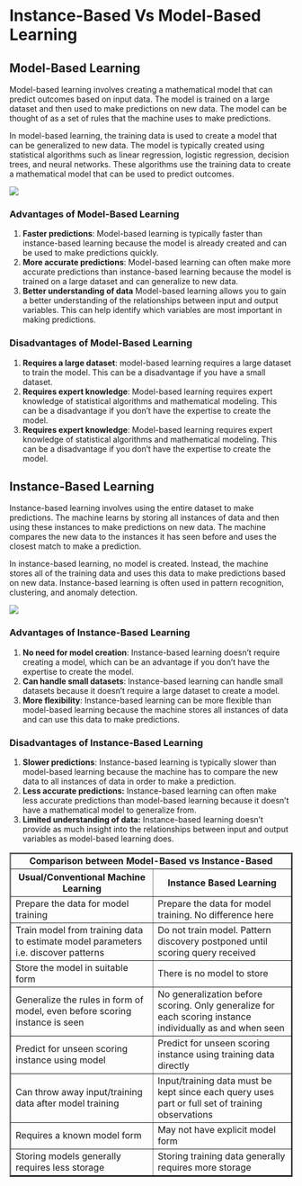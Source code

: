 
#   Instance-Based Vs Model-Based Learning



## Model-Based Learning

Model-based learning involves creating a mathematical model that can predict outcomes based on input data. The model is trained on a large dataset and then used to make predictions on new data. The model can be thought of as a set of rules that the machine uses to make predictions.

In model-based learning, the training data is used to create a model that can be generalized to new data. The model is typically created using statistical algorithms such as linear regression, logistic regression, decision trees, and neural networks. These algorithms use the training data to create a mathematical model that can be used to predict outcomes.

![](https://miro.medium.com/v2/resize:fit:700/1*yXSPjsFDaZyFkCtkxRXRrA.png)

### Advantages of Model-Based Learning

1.  **Faster predictions**: Model-based learning is typically faster than instance-based learning because the model is already created and can be used to make predictions quickly.
2.  **More accurate predictions**: Model-based learning can often make more accurate predictions than instance-based learning because the model is trained on a large dataset and can generalize to new data.
3.  **Better understanding of data**  Model-based learning allows you to gain a better understanding of the relationships between input and output variables. This can help identify which variables are most important in making predictions.

### Disadvantages of Model-Based Learning

1.  **Requires a large dataset**: model-based learning requires a large dataset to train the model. This can be a disadvantage if you have a small dataset.
2.  **Requires expert knowledge**: Model-based learning requires expert knowledge of statistical algorithms and mathematical modeling. This can be a disadvantage if you don’t have the expertise to create the model.
3.  **Requires expert knowledge**: Model-based learning requires expert knowledge of statistical algorithms and mathematical modeling. This can be a disadvantage if you don’t have the expertise to create the model.

##  Instance-Based Learning

Instance-based learning involves using the entire dataset to make predictions. The machine learns by storing all instances of data and then using these instances to make predictions on new data. The machine compares the new data to the instances it has seen before and uses the closest match to make a prediction.

In instance-based learning, no model is created. Instead, the machine stores all of the training data and uses this data to make predictions based on new data. Instance-based learning is often used in pattern recognition, clustering, and anomaly detection.

![](https://miro.medium.com/v2/resize:fit:700/1*qscVGbR4Lc0_0hu2TADVdg.png)

### Advantages of Instance-Based Learning

1.  **No need for model creation**: Instance-based learning doesn’t require creating a model, which can be an advantage if you don’t have the expertise to create the model.
2.  **Can handle small datasets**: Instance-based learning can handle small datasets because it doesn’t require a large dataset to create a model.
3.  **More flexibility**: Instance-based learning can be more flexible than model-based learning because the machine stores all instances of data and can use this data to make predictions.

### Disadvantages of Instance-Based Learning

1.  **Slower predictions**: Instance-based learning is typically slower than model-based learning because the machine has to compare the new data to all instances of data in order to make a prediction.
2.  **Less accurate predictions:**  Instance-based learning can often make less accurate predictions than model-based learning because it doesn’t have a mathematical model to generalize from.
3.  **Limited understanding of data:**  Instance-based learning doesn’t provide as much insight into the relationships between input and output variables as model-based learning does.



<table  border="2">
    <tr>
        <td colspan="2" align="center"><b>Comparison between Model-Based vs Instance-Based</b></td>
    </tr>
    <tr>
        <th>Usual/Conventional Machine Learning</th>
        <th>Instance Based Learning</th>
    </tr>
    <tr>
        <td>Prepare the data for model training</td>
        <td>Prepare the data for model training. No difference here</td>
    </tr>
    <tr>
        <td>Train model from training data to estimate model parameters i.e. discover patterns</td>
        <td>Do not train model. Pattern discovery postponed until scoring query received</td>
    </tr>
    <tr>
        <td>Store the model in suitable form</td>
        <td>There is no model to store</td>
    </tr>
    <tr>
        <td>Generalize the rules in form of model, even before scoring instance is seen</td>
        <td>No generalization before scoring. Only generalize for each scoring instance individually as and when seen</td>
    </tr>
    <tr>
        <td>Predict for unseen scoring instance using model</td>
        <td>Predict for unseen scoring instance using training data directly</td>
    </tr>
    <tr>
        <td>Can throw away input/training data after model training</td>
        <td>Input/training data must be kept since each query uses part or full set of training observations</td>
    </tr>
    <tr>
        <td>Requires a known model form</td>
        <td>May not have explicit model form</td>
    </tr>
    <tr>
        <td>Storing models generally requires less storage</td>
        <td>Storing training data generally requires more storage</td>
    </tr>
</table>
